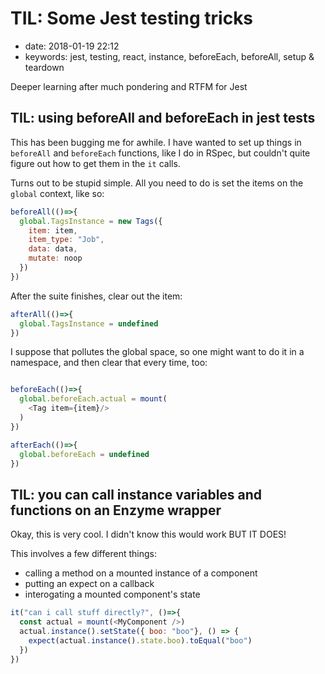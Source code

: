 # TIL: Some Jest testing tricks

- date: 2018-01-19 22:12
- keywords: jest, testing, react, instance, beforeEach, beforeAll, setup & teardown

Deeper learning after much pondering and RTFM for Jest

## TIL: using beforeAll and beforeEach in jest tests

This has been bugging me for awhile. I have wanted to set up things
in `beforeAll` and `beforeEach` functions, like I do in RSpec, but
couldn't quite figure out how to get them in the `it` calls.

Turns out to be stupid simple. All you need to do is set the items
on the `global` context, like so:

```javascript
beforeAll(()=>{
  global.TagsInstance = new Tags({
    item: item,
    item_type: "Job",
    data: data,
    mutate: noop
  })
})
```

After the suite finishes, clear out the item:

```javascript
afterAll(()=>{
  global.TagsInstance = undefined
})
```

I suppose that pollutes the global space, so one might want to do
it in a namespace, and then clear that every time, too:


```javascript

beforeEach(()=>{
  global.beforeEach.actual = mount(
    <Tag item={item}/>
  )
})

afterEach(()=>{
  global.beforeEach = undefined
})
```

## TIL: you can call instance variables and functions on an Enzyme wrapper

Okay, this is very cool. I didn't know this would work BUT IT DOES!

This involves a few different things:

- calling a method on a mounted instance of a component
- putting an expect on a callback
- interogating a mounted component's state

``` javascript
it("can i call stuff directly?", ()=>{
  const actual = mount(<MyComponent />)
  actual.instance().setState({ boo: "boo"}, () => {
    expect(actual.instance().state.boo).toEqual("boo")
  })
})
```
